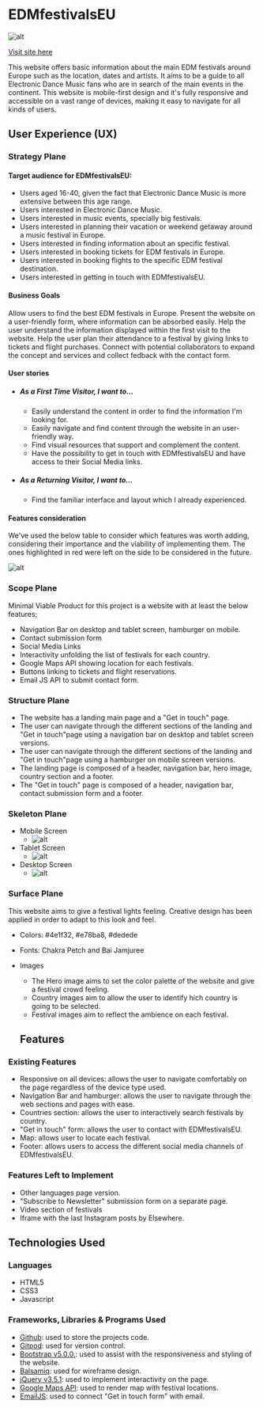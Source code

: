 # EDMfestivalsEU

![alt](readme-images/am-i-responsive.JPG)

[Visit site here](https://marctell92.github.io/https://marctell92.github.io/edmfestivalseu-ms2/)


This website offers basic information about the main EDM festivals around Europe such as the location, dates and artists. It aims to be a guide to all Electronic Dance Music fans who are in search of the main events in the continent.
This website is mobile-first design and it's fully responsive and accessible on a vast range of devices, making it easy to navigate for all kinds of users.
 
## User Experience (UX)

### Strategy Plane
#### Target audience for EDMfestivalsEU:

- Users aged 16-40, given the fact that Electronic Dance Music is more extensive between this age range.
- Users interested in Electronic Dance Music.
- Users interested in music events, specially big festivals.
- Users interested in planning their vacation or weekend getaway around a music festival in Europe.
- Users interested in finding information about an specific festival.
- Users interested in booking tickets for EDM festivals in Europe.
- Users interested in booking flights to the specific EDM festival destination.
- Users interested in getting in touch with EDMfestivalsEU.


#### Business Goals

Allow users to find the best EDM festivals in Europe.
Present the website on a user-friendly form, where information can be absorbed easily.
Help the user understand the information displayed within the first visit to the website.
Help the user plan their attendance to a festival by giving links to tickets and flight purchases.
Connect with potential collaborators to expand the concept and services and collect fedback with the contact form.

#### User stories 
- ##### As a First Time Visitor, I want to...
    - Easily understand the content in order to find the information I'm looking for.
    - Easily navigate and find content through the website in an user-friendly way.
    - Find visual resources that support and complement the content.
    - Have the possibility to get in touch with EDMfestivalsEU and have access to their Social Media links.

- ##### As a Returning Visitor, I want to...
    - Find the familiar interface and layout which I already experienced.

#### Features consideration

We've used the below table to consider which features was worth adding, considering their
importance and the viability of implementing them. The ones highlighted in red were left on the side 
to be considered in the future.

![alt](readme-images/features.JPG)

### Scope Plane

Minimal Viable Product for this project is a website with at least the below features;

- Navigation Bar on desktop and tablet screen, hamburger on mobile.
- Contact submission form
- Social Media Links
- Interactivity unfolding the list of festivals for each country.
- Google Maps API showing location for each festivals.
- Buttons linking to tickets and flight reservations.
- Email JS API to submit contact form.

### Structure Plane
- The website has a landing main page and a "Get in touch" page.
- The user can navigate through the different sections of the landing and "Get in touch"page
using a navigation bar on desktop and tablet screen versions.
- The user can navigate through the different sections of the landing and "Get in touch"page
using a hamburger on mobile screen versions.
- The landing page is composed of a header, navigation bar, hero image, country section and a footer.
- The "Get in touch" page is composed of a header, navigation bar, contact submission form and a footer.

### Skeleton Plane
- Mobile Screen
    - ![alt](wireframes/ms2.edmfestivalseu.mobile.png)
- Tablet Screen
    - ![alt](wireframes/ms2.edmfestivalseu.tablet.png)
- Desktop Screen
    - ![alt](wireframes/ms2.edmfestivalseu.desktop.png)

### Surface Plane
This website aims to give a festival lights feeling.
Creative design has been applied in order to adapt to this look and feel.
 
- Colors: #4e1f32, #e78ba8, #dedede
- Fonts: Chakra Petch and Bai Jamjuree
- Images
    - The Hero image aims to set the color palette of the website and give a festival crowd feeling.
    - Country images aim to allow the user to identify hich country is going to be selected.
    - Festival images aim to reflect the ambience on each festival.

    ## Features
### Existing Features
- Responsive on all devices: allows the user to navigate comfortably on the page regardless of the device type used.
- Navigation Bar and hamburger: allows the user to navigate through the web sections and pages with ease.
- Countries section: allows the user to interactively search festivals by country.
- "Get in touch" form: allows the user to contact with EDMfestivalsEU.
- Map: allows user to locate each festival.
- Footer: allows users to access the different social media channels of EDMfestivalsEU.

### Features Left to Implement
- Other languages page version.
- "Subscribe to Newsletter" submission form on a separate page.
- Video section of festivals
- Iframe with the last Instagram posts by Elsewhere. 

## Technologies Used
### Languages
- HTML5
- CSS3
- Javascript

### Frameworks, Libraries & Programs Used
- [Github](https://github.com/): used to store the projects code.
- [Gitpod](https://gitpod.io/workspaces): used for version control.
- [Bootstrap v5.0.0.](https://getbootstrap.com/docs/5.0/getting-started/introduction/): used to assist with the responsiveness and styling of the website.
- [Balsamiq](https://balsamiq.com/): used for wireframe design.
- [jQuery v3.5.1](https://jquery.com/): used to implement interactivity on the page.
- [Google Maps API](https://developers.google.com/maps): used to render map with festival locations.
- [EmailJS](https://www.emailjs.com/): used to connect "Get in touch form" with email.
